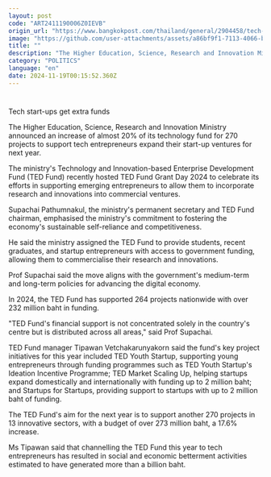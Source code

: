 ```yaml
---
layout: post
code: "ART2411190006Z0IEVB"
origin_url: "https://www.bangkokpost.com/thailand/general/2904458/tech-start-ups-get-extra-funds"
image: "https://github.com/user-attachments/assets/a86bf9f1-7113-4066-b39c-a4cd91539c56"
title: ""
description: "The Higher Education, Science, Research and Innovation Ministry announced an increase of almost 20% of its technology fund for 270 projects to support tech entrepreneurs expand their start-up ventures for next year."
category: "POLITICS"
language: "en"
date: 2024-11-19T00:15:52.360Z
---
```


# 

Tech start-ups get extra funds

The Higher Education, Science, Research and Innovation Ministry announced an increase of almost 20% of its technology fund for 270 projects to support tech entrepreneurs expand their start-up ventures for next year.

The ministry's Technology and Innovation-based Enterprise Development Fund (TED Fund) recently hosted TED Fund Grant Day 2024 to celebrate its efforts in supporting emerging entrepreneurs to allow them to incorporate research and innovations into commercial ventures.

Supachai Pathumnakul, the ministry's permanent secretary and TED Fund chairman, emphasised the ministry's commitment to fostering the economy's sustainable self-reliance and competitiveness.

He said the ministry assigned the TED Fund to provide students, recent graduates, and startup entrepreneurs with access to government funding, allowing them to commercialise their research and innovations.

Prof Supachai said the move aligns with the government's medium-term and long-term policies for advancing the digital economy.

In 2024, the TED Fund has supported 264 projects nationwide with over 232 million baht in funding.

"TED Fund's financial support is not concentrated solely in the country's centre but is distributed across all areas," said Prof Supachai.

TED Fund manager Tipawan Vetchakarunyakorn said the fund's key project initiatives for this year included TED Youth Startup, supporting young entrepreneurs through funding programmes such as TED Youth Startup's Ideation Incentive Programme; TED Market Scaling Up, helping startups expand domestically and internationally with funding up to 2 million baht; and Startups for Startups, providing support to startups with up to 2 million baht of funding.

The TED Fund's aim for the next year is to support another 270 projects in 13 innovative sectors, with a budget of over 273 million baht, a 17.6% increase.

Ms Tipawan said that channelling the TED Fund this year to tech entrepreneurs has resulted in social and economic betterment activities estimated to have generated more than a billion baht.